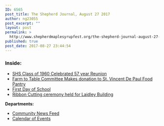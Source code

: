 ```yaml
---
ID: 6565
post_title: The Shepherd Journal, August 27 2017
author: ng23055
post_excerpt: ""
layout: post
permalink: >
  http://www.shepherdmaplesyrupfest.org/the-shepherd-journal-august-27-2017
published: true
post_date: 2017-08-27 23:44:54
---
```

<h3>Inside:</h3>
<ul>
 	<li><a href="https://shepherdjrn.gitbooks.io/tsj-08262017/content/08272017/2017-08-27-Class-of-1960-57-year-Class-Reunion.html">SHS Class of 1960 Celebrated 57 year Reunion</a></li>
 	<li><a href="https://shepherdjrn.gitbooks.io/tsj-08262017/content/08252017/2017-08-25-Shepherd-Community-Farm-to-Table-News.html">Farm to Table Committee Makes donation to St. Vincent De Paul Food Pantry</a></li>
 	<li><a href="https://shepherdjrn.gitbooks.io/tsj-08262017/content/08272017/2017-08-27-1stDayofSchool.html">First Day of School</a></li>
 	<li><a href="https://shepherdjrn.gitbooks.io/tsj-08262017/content/08272017/2017-08-27-Ribbon-Cutting-ceremony-held-for-Laidley-Building.html">Ribbon Cutting ceremony held for Laidley Building</a></li>
</ul>
<strong>Departments:</strong>
<ul>
 	<li><a href="https://shepherdjrn.gitbooks.io/tsj-08262017/content/08272017/2017-08-27-FormerStudents.html">Community</a><a href="https://shepherdjrn.gitbooks.io/tsj-08262017/content/08272017/2017-08-27-FormerStudents.html"> News</a><a href="https://shepherdjrn.gitbooks.io/tsj-08262017/content/08272017/2017-08-27-FormerStudents.html"> Feed</a></li>
 	<li><a href="https://shepherdjrn.gitbooks.io/tsj-08262017/content/Calendar.html">Calendar of Events</a></li>
</ul>